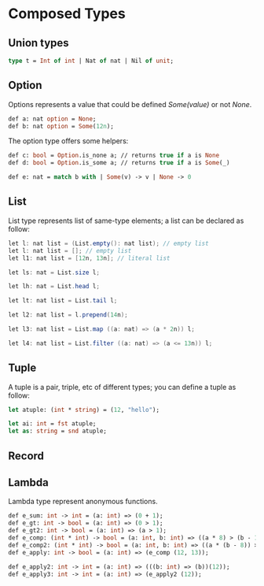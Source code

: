 # Composed Types

## Union types

```ocaml
type t = Int of int | Nat of nat | Nil of unit;
```

## Option

Options represents a value that could be defined _Some\(value\)_ or not _None_.

```ocaml
def a: nat option = None;
def b: nat option = Some(12n);
```

The option type offers some helpers:

```ocaml
def c: bool = Option.is_none a; // returns true if a is None
def d: bool = Option.is_some a; // returns true if a is Some(_)

def e: nat = match b with | Some(v) -> v | None -> 0
```

## List

List type represents list of same-type elements; a list can be declared as follow:

```csharp
let l: nat list = (List.empty(): nat list); // empty list
let l: nat list = []; // empty list
let l1: nat list = [12n, 13n]; // literal list
```

```csharp
let ls: nat = List.size l;
```

```csharp
let lh: nat = List.head l;
```

```csharp
let lt: nat list = List.tail l;
```

```csharp
let l2: nat list = l.prepend(14n);
```

```csharp
let l3: nat list = List.map ((a: nat) => (a * 2n)) l;
```

```csharp
let l4: nat list = List.filter ((a: nat) => (a <= 13n)) l;
```



## Tuple

A tuple is a pair, triple, etc of different types; you can define a tuple as follow:

```ocaml
let atuple: (int * string) = (12, "hello");

let ai: int = fst atuple;
let as: string = snd atuple;
```

## Record


## Lambda

Lambda type represent anonymous functions.

```ocaml
def e_sum: int -> int = (a: int) => (0 + 1);
def e_gt: int -> bool = (a: int) => (0 > 1);
def e_gt2: int -> bool = (a: int) => (a > 1);
def e_comp: (int * int) -> bool = (a: int, b: int) => ((a * 8) > (b - 12));
def e_comp2: (int * int) -> bool = (a: int, b: int) => ((a * (b - 8)) > (b - 12));
def e_apply: int -> bool = (a: int) => (e_comp (12, 13));

def e_apply2: int -> int = (a: int) => (((b: int) => (b))(12));
def e_apply3: int -> int = (a: int) => (e_apply2 (12));
```
